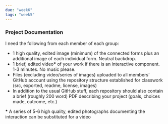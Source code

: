 ```yaml
---
due: "week6"
tags: "week5"
---
```


### Project Documentation

I need the following from each member of each group:

* 1 high quality, edited image (minimum) of the connected forms plus an additional image of each individual form. Neutral backdrop.
* 1 brief, edited video<strong>*</strong> of your work if there is an interactive component. 1-3 minutes. No music please.
* Files (excluding video/series of images) uploaded to all members' GitHub account using the repository structure established for classwork (src, exported, readme, license, images)
* In addition to the usual GitHub stuff, each repository should also contain a brief (roughly 200 word) PDF describing your project (goals, choices made, outcome, etc.)

<strong>*</strong> A series of 5-6 high quality, edited photographs documenting the interaction can be substituted for a video
